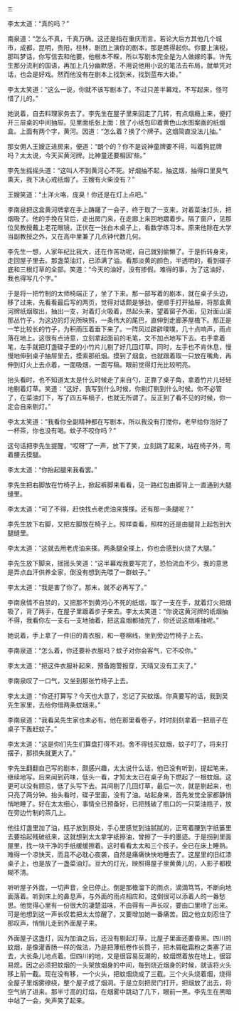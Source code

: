     三 

   李太太道：“真的吗？”

   南泉道：“怎么不真，千真万确。这还是指在重庆而言。若论大后方其他几个城市，成都，昆明，贵阳，桂林，剧团上演你的剧本，那是瞧得起你。你要上演税，那叫梦话，你写信去和他要，他根本不睬，所以写剧本完全是为人做嫁的事。许先生那分流利的国语，再加上几分幽默感，不用说他用小说的笔法去布局，就单凭对话，也会是好戏。然而他没有在剧本上找到米，找到蓝布大褂。”

   李太太笑道：“这么一说，你就不该写剧本了。不过只差半幕戏，不写起来，怪可惜了儿的。”

   她说着，自去料理家务去了。李先生在屋子里来回走了几转，有点烟瘾上来，便打开三屉桌的中间抽屉。见里面纸张上面：放了小纸包印着黄色山水图案画的纸烟盒。上面有两个字，黄河。因道：“怎么着？换了个牌子。这烟简直没法儿抽。”

   那女佣人王嫂正进房来，便道：“朗个的？你不是说神童牌要不得，叫着狗屁牌吗？太太说，今天买黄河牌。比神童还要相因’些。”

   李先生摇摇头道：“这叫人不到黄河心不死。好烟抽不起，抽这烟，抽得口里臭气熏天，我下决心戒纸烟了。王嫂有火柴没有？”

   王嫂笑道：“土洋火咯，庞臭！你还是在灯上点吧。”

   李南泉把这盒黄河牌拿在手上踌躇了一会子，终于取了一支来，对着菜油灯头，把烟吸了。他的手挽在背后，走出房门来，在走廊上来回地踱着步。隔了窗户，见那位吴教授戴上老花眼镜，正伏在一张白木桌子上，看数学练习本。原来他除在大学当副教授之外，又在高中里兼了几点钟代数几何。

   李先生一想，人家年纪比我大，还在作苦功呢，自己就别偷懒了。于是折转身来，走回屋子里去。那盏菜油灯，已添满了油。看那淡黄的颜色，半透明的，看到碟子底和三根灯草的全部。笑道：“今天的油好，没有掺假。难得的事，为了这油好，我也得写几个字。”

   于是将一把竹制的太师椅端正了，坐了下来。那一部写着的剧本，就在桌子头边，移了过来，先看看最后写的两页，觉得对话颇是够劲，便顺手打开抽屉，将那盒黄河牌纸烟取出，抽出一支，对着灯火吸着，昂起头来，望着窗子外面，见对面山溪那丛竹子，为这边的灯光所映照，一条伟大的尾巴，直伸到走廊茅屋檐下。那正是一竿比较长的竹子，为积雨压着垂下来了。一阵风过辟辟噗噗，几十点响声，雨点落在地上。这很有点诗意，立刻拿起面前的毛笔，文不加点地写下去。右手拿着笔，左手就把灯盏碟子里的小竹片儿剔了好几回灯草。同时，左手也不肯休息，慢慢地伸到桌子抽屉里去，摸索那纸烟。摸到了烟盒，也就跟着取一只放在嘴角，再伸到灯火上去点着，一面吸烟，一面写稿。眼前觉得灯光比较明亮。

   抬头看时，也不知道太太是什么时候走了来自勺，正靠了桌子角，拿着竹片儿轻轻地剔着灯草。笑道：“这好，我写到什么时候，你剔灯剔到什么时候。你不必管了，在菜油灯下，写了四五年稿子，也就无所谓了。反正到了看不见的时候，你一定会自来剔灯。”

   李太太笑道：“我看你全副精神都在写剧本，所以我没有打搅你，老早给你泡好了一杯茶，你也没有喝。蚊子不咬你吗？”

   这句话把李先生提醒，“哎呀”了一声，放下了笑，立刻跳了起来，站在椅子外，弯着腰去摸腿。

   李太太道：“你抬起腿来我看罢。”

   李先生把右脚放在竹椅子上，掀起裤脚来看看，见一路红包由脚背上一直通到大腿缝里。

   李太太道：“可了不得，赶快找点老虎油来搽搽。还有那一条腿呢？”

   李先生放下右脚，又把左脚放在椅子上。照样查看，照样的还是由腿背上起包到大腿缝里。

   李太太道：“这就去用老虎油来搽。两条腿全搽上，你也会感到火烧了大腿。”

   李先生放下脚来，摇摇头笑道：“这半幕戏我要写完了，恐怕流血不少。我的意思是弄点血汗供养全家，倒没有想到先喂了一群蚊子。”

   李太太道：“我是害了你了。那末，就不必再写了。”

   李南泉情不自禁的，又把那不到黄河心不死的纸烟，取了一支在手，就着灯火把烟吸了，背了两手，在屋子里踱着步子来去。李太太笑道：“你说这黄河牌的纸烟抽不得，我看你左一支右一支地抽着，把这盒烟都抽完了，你还说这烟难抽呢。”

   她说着，手上拿了一件旧的青衣服，和一卷棉线，坐到旁边竹椅子上去。

   李南泉道：“怎么着，你还要补衣服吗？蚊子对你会客气，它不咬你。”

   李太太道：“把这件衣服补起来，预备跑警报穿，天晴又没有工夫了。”

   李南泉叹了一口气，又坐到那张竹椅子上去。

   李太太道：“你还打算写？今天也大意了，忘记了买蚊烟。你真要写的话，我到吴先生家里，去给你借两条蚊烟来。”

   李南泉道：“我看吴先生家也未必有。他在那里看卷子，时时刻刻拿着一把扇子在桌子下轰赶蚊子。”

   李太太道：“这是你们先生们算盘打得不对。舍不得钱买蚊烟，蚊子叮了，将来打摆子，那损失就更大了。”

   李先生翻翻自己写的剧本，颇感兴趣，太太说什么话，他已没有听到，提起笔来，继续地写。后来闻到药味，低头一看，才知太太已在桌子角下燃起了一根蚊烟。这更可以没有顾忌，低了头写下去。其间剔了几回灯草，最后一次，就是剔起来，也只亮了两分钟。抬头看时，碟子里面，没有了油。站起身来，首先发觉全家都静悄悄地睡了。好在太太细心，事情全已预备好，已把残破了瓶口的一只菜油瓶子，放在旁边竹制的茶几上。

   他往灯盏里加了油，瓶子放到原处，手心里感觉到油腻腻的，正弯着腰到字纸篓里去要拾起残破纸来，这就想到太太拿字纸擦油，曾擦了一手的墨迹。于是拐到里面屋里，找一块干净的手纸缓缓擦着。这时看看太太和三个孩子，全已在床上睡熟。难得一个凉快天，而且不必耽心夜袭，自然是痛痛快快地睡去了。这屋里的旧红漆桌子上，也是放了一盏菜油灯。豆大的灯光，映照得屋子里黄黄儿的，人影子都模糊不清。

   听听屋子外面，一切声音，全已停止。倒是那檐溜下的雨点，滴滴笃笃，不断向地面落着。听到床上的鼻息声，与外面的雨点相应和，这倒很可以添着人的一番愁思。他觉得心里有一份很大的凄楚滋味，不由得有一声长叹，要由口里喷了出来。可是他想到这一声长叹若把太太惊醒了，又要增加她一番痛苦。因之他立刻忍住了那叹声，悄悄儿走到外面屋子来。

   外面屋子这盏灯，因为加油之后，还没有剔起灯草，比屋子里面还要昏黑。四川的蚊烟，是像灌香肠一样的做法，乃是把薄纸卷作长筒子，把木屑砒霜粉之类塞了进去，大长条儿地点着。但四川的地，又是很容易反潮的，蚊烟燃着放在地上，很容易熄。因之必须把蚊烟的一头架放烟身的中间，每到烧近烟身的时候，就该将火头移上前一截。现在没有移，一个火头，把蚊烟烧成了三截。三个火头烧着烟，烧得全屋子里烟雾缭绕，整个屋子成了烟洞。于是立刻把房门打开，把烟放了出去，将空气纳了进来。那半寸高的灯焰，在烟雾中跳动了几下，眼前一黑。李先生在黑暗中站了一会，失声笑了起来。

